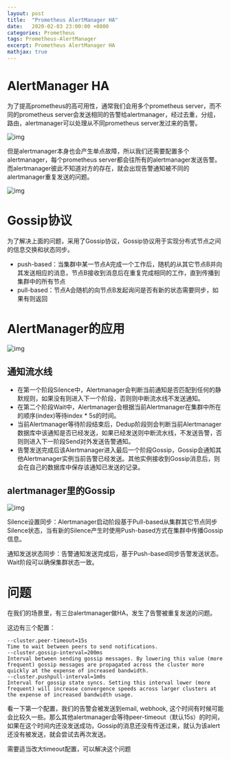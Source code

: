 ```yaml
---
layout: post
title:  "Prometheus AlertManager HA"
date:   2020-02-03 23:00:00 +0800
categories: Prometheus
tags: Prometheus-AlertManager
excerpt: Prometheus AlertManager HA
mathjax: true
---
```


# AlertManager HA

为了提高prometheus的高可用性，通常我们会用多个prometheus server，而不同的prometheus server会发送相同的告警给alertmanager，经过去重，分组，路由，alertmanager可以处理从不同prometheus server发过来的告警。

![img](../assets/images/1544_nwc1dt_XRWKERT.jpg!r800x0.jpg)

但是alertmanager本身也会产生单点故障，所以我们还需要配置多个alertmanager，每个prometheus server都会往所有的alertmanager发送告警。而alertmanager彼此不知道对方的存在，就会出现告警通知被不同的alertmanager重复发送的问题。

![img](../assets/images/1544_s9uGXH_XRWKERT.jpg!r800x0.jpg)

# Gossip协议

为了解决上面的问题，采用了Gossip协议，Gossip协议用于实现分布式节点之间的信息交换和状态同步。

* push-based：当集群中某一节点A完成一个工作后，随机的从其它节点B并向其发送相应的消息，节点B接收到消息后在重复完成相同的工作，直到传播到集群中的所有节点
* pull-based：节点A会随机的向节点B发起询问是否有新的状态需要同步，如果有则返回

# AlertManager的应用

![img](../assets/images/22C2715D5DAECF6C8DCF8C7EB8E0B519.png)

## 通知流水线

* 在第一个阶段Silence中，Alertmanager会判断当前通知是否匹配到任何的静默规则，如果没有则进入下一个阶段，否则则中断流水线不发送通知。
* 在第二个阶段Wait中，Alertmanager会根据当前Alertmanager在集群中所在的顺序(index)等待index * 5s的时间。
* 当前Alertmanager等待阶段结束后，Dedup阶段则会判断当前Alertmanager数据库中该通知是否已经发送，如果已经发送则中断流水线，不发送告警，否则则进入下一阶段Send对外发送告警通知。
* 告警发送完成后该Alertmanager进入最后一个阶段Gossip，Gossip会通知其他Alertmanager实例当前告警已经发送。其他实例接收到Gossip消息后，则会在自己的数据库中保存该通知已发送的记录。

## alertmanager里的Gossip

![img](../assets/images/78FDB77787D867798F911D7BBF73D600.png)

Silence设置同步：Alertmanager启动阶段基于Pull-based从集群其它节点同步Silence状态，当有新的Silence产生时使用Push-based方式在集群中传播Gossip信息。

通知发送状态同步：告警通知发送完成后，基于Push-based同步告警发送状态。Wait阶段可以确保集群状态一致。

# 问题

在我们的场景里，有三台alertmanager做HA，发生了告警被重复发送的问题。

这边有三个配置：

```shell
--cluster.peer-timeout=15s
Time to wait between peers to send notifications.
--cluster.gossip-interval=200ms
Interval between sending gossip messages. By lowering this value (more frequent) gossip messages are propagated across the cluster more quickly at the expense of increased bandwidth.
--cluster.pushpull-interval=1m0s
Interval for gossip state syncs. Setting this interval lower (more frequent) will increase convergence speeds across larger clusters at the expense of increased bandwidth usage.
```

 看一下第一个配置，我们的告警会被发送到email, webhook, 这个时间有时候可能会比较久一些。那么其他alertmanager会等待peer-timeout（默认15s）的时间，如果在这个时间内还没发送成功，Gossip的消息还没有传送过来，就认为该alert还没有被发送，就会尝试去再次发送。

需要适当改大timeout配置，可以解决这个问题

